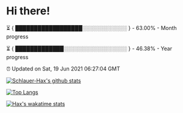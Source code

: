 # Hi there!

⏳ { ██████████████████░░░░░░░░░░░░ } - 63.00% - Month progress

⏳ { █████████████░░░░░░░░░░░░░░░░░ } - 46.38% - Year progress

⏰ Updated on Sat, 19 Jun 2021 06:27:04 GMT


[![Schlauer-Hax's github stats](https://github-readme-stats.vercel.app/api?username=Schlauer-Hax&show_icons=true&theme=dark&count_private=true)](https://github.com/Schlauer-Hax)


[![Top Langs](https://github-readme-stats.vercel.app/api/top-langs/?username=Schlauer-Hax&layout=compact&theme=dark)](https://github.com/Schlauer-Hax?tab=repositories)


[![Hax's wakatime stats](https://github-readme-stats.vercel.app/api/wakatime?username=Hax&theme=dark)](https://wakatime.com/@Hax)

